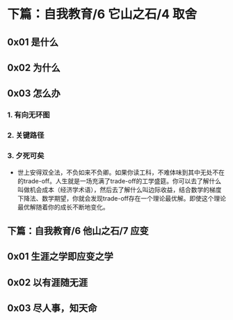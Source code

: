 # 下篇：自我教育/6 它山之石/4 取舍

## 0x01 是什么

## 0x02 为什么

## 0x03 怎么办

### 1. 有向无环图

### 2. 关键路径

### 3. 夕死可矣

- 世上安得双全法，不负如来不负卿。如果你读工科，不难体味到其中无处不在的trade-off。人生就是一场充满了trade-off的工学盛筵。你可以去了解什么叫做机会成本（经济学术语），然后去了解什么叫边际收益，结合数学的梯度下降法、数学期望，你就会发现trade-off存在一个理论最优解。即使这个理论最优解随着你的成长不断地变化。

## 下篇：自我教育/6 他山之石/7 应变

## 0x01 生涯之学即应变之学

## 0x02 以有涯随无涯

## 0x03 尽人事，知天命
